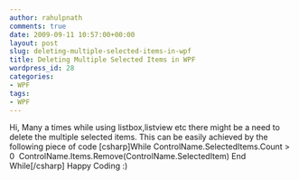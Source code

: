 ```yaml
---
author: rahulpnath
comments: true
date: 2009-09-11 10:57:00+00:00
layout: post
slug: deleting-multiple-selected-items-in-wpf
title: Deleting Multiple Selected Items in WPF
wordpress_id: 28
categories:
- WPF
tags:
- WPF
---
```


Hi,
Many a times while using listbox,listview etc there might be a need to delete the multiple selected items.
This can be easily achieved by the following piece of code
[csharp]While ControlName.SelectedItems.Count &gt; 0 
   ControlName.Items.Remove(ControlName.SelectedItem)
End While[/csharp]
Happy Coding :)
